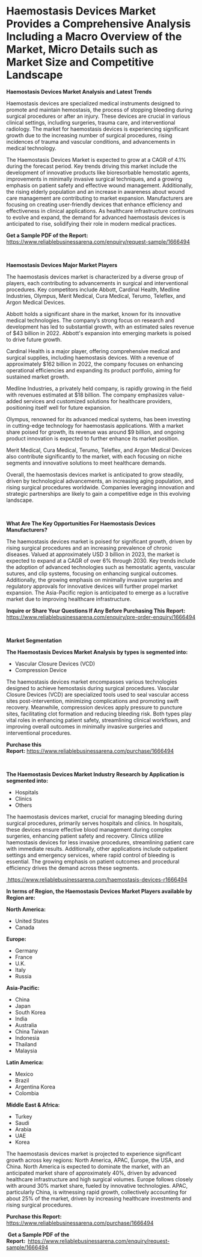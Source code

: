 <p><h1>Haemostasis Devices Market Provides a Comprehensive Analysis Including a Macro Overview of the Market, Micro Details such as Market Size and Competitive Landscape</h1></p><p><strong>Haemostasis Devices Market Analysis and Latest Trends</strong></p>
<p><p>Haemostasis devices are specialized medical instruments designed to promote and maintain hemostasis, the process of stopping bleeding during surgical procedures or after an injury. These devices are crucial in various clinical settings, including surgeries, trauma care, and interventional radiology. The market for haemostasis devices is experiencing significant growth due to the increasing number of surgical procedures, rising incidences of trauma and vascular conditions, and advancements in medical technology.</p><p>The Haemostasis Devices Market is expected to grow at a CAGR of 4.1% during the forecast period. Key trends driving this market include the development of innovative products like bioresorbable hemostatic agents, improvements in minimally invasive surgical techniques, and a growing emphasis on patient safety and effective wound management. Additionally, the rising elderly population and an increase in awareness about wound care management are contributing to market expansion. Manufacturers are focusing on creating user-friendly devices that enhance efficiency and effectiveness in clinical applications. As healthcare infrastructure continues to evolve and expand, the demand for advanced haemostasis devices is anticipated to rise, solidifying their role in modern medical practices.</p></p>
<p><strong>Get a Sample PDF of the Report:&nbsp;</strong> <a href="https://www.reliablebusinessarena.com/enquiry/request-sample/1666494?utm_campaign=3582&utm_medium=2&utm_source=Github&utm_content=ia&utm_term=18042025&utm_id=haemostasis-devices">https://www.reliablebusinessarena.com/enquiry/request-sample/1666494</a></p>
<p>&nbsp;</p>
<p><strong>Haemostasis Devices Major Market Players</strong></p>
<p><p>The haemostasis devices market is characterized by a diverse group of players, each contributing to advancements in surgical and interventional procedures. Key competitors include Abbott, Cardinal Health, Medline Industries, Olympus, Merit Medical, Cura Medical, Terumo, Teleflex, and Argon Medical Devices.</p><p>Abbott holds a significant share in the market, known for its innovative medical technologies. The company’s strong focus on research and development has led to substantial growth, with an estimated sales revenue of $43 billion in 2022. Abbott's expansion into emerging markets is poised to drive future growth.</p><p>Cardinal Health is a major player, offering comprehensive medical and surgical supplies, including haemostasis devices. With a revenue of approximately $162 billion in 2022, the company focuses on enhancing operational efficiencies and expanding its product portfolio, aiming for sustained market growth.</p><p>Medline Industries, a privately held company, is rapidly growing in the field with revenues estimated at $18 billion. The company emphasizes value-added services and customized solutions for healthcare providers, positioning itself well for future expansion.</p><p>Olympus, renowned for its advanced medical systems, has been investing in cutting-edge technology for haemostasis applications. With a market share poised for growth, its revenue was around $9 billion, and ongoing product innovation is expected to further enhance its market position.</p><p>Merit Medical, Cura Medical, Terumo, Teleflex, and Argon Medical Devices also contribute significantly to the market, with each focusing on niche segments and innovative solutions to meet healthcare demands.</p><p>Overall, the haemostasis devices market is anticipated to grow steadily, driven by technological advancements, an increasing aging population, and rising surgical procedures worldwide. Companies leveraging innovation and strategic partnerships are likely to gain a competitive edge in this evolving landscape.</p></p>
<p>&nbsp;</p>
<p><strong>What Are The Key Opportunities For Haemostasis Devices Manufacturers?</strong></p>
<p><p>The haemostasis devices market is poised for significant growth, driven by rising surgical procedures and an increasing prevalence of chronic diseases. Valued at approximately USD 3 billion in 2023, the market is expected to expand at a CAGR of over 6% through 2030. Key trends include the adoption of advanced technologies such as hemostatic agents, vascular sutures, and clip systems, focusing on enhancing surgical outcomes. Additionally, the growing emphasis on minimally invasive surgeries and regulatory approvals for innovative devices will further propel market expansion. The Asia-Pacific region is anticipated to emerge as a lucrative market due to improving healthcare infrastructure.</p></p>
<p><strong>Inquire or Share Your Questions If Any Before Purchasing This Report:</strong> <a href="https://www.reliablebusinessarena.com/enquiry/pre-order-enquiry/1666494?utm_campaign=3582&utm_medium=2&utm_source=Github&utm_content=ia&utm_term=18042025&utm_id=haemostasis-devices">https://www.reliablebusinessarena.com/enquiry/pre-order-enquiry/1666494</a></p>
<p>&nbsp;</p>
<p><strong>Market Segmentation</strong></p>
<p><strong>The Haemostasis Devices Market Analysis by types is segmented into:</strong></p>
<p><ul><li>Vascular Closure Devices (VCD)</li><li>Compression Device</li></ul></p>
<p><p>The haemostasis devices market encompasses various technologies designed to achieve hemostasis during surgical procedures. Vascular Closure Devices (VCD) are specialized tools used to seal vascular access sites post-intervention, minimizing complications and promoting swift recovery. Meanwhile, compression devices apply pressure to puncture sites, facilitating clot formation and reducing bleeding risk. Both types play vital roles in enhancing patient safety, streamlining clinical workflows, and improving overall outcomes in minimally invasive surgeries and interventional procedures.</p></p>
<p><strong>Purchase this Report:&nbsp;</strong><a href="https://www.reliablebusinessarena.com/purchase/1666494?utm_campaign=3582&utm_medium=2&utm_source=Github&utm_content=ia&utm_term=18042025&utm_id=haemostasis-devices">https://www.reliablebusinessarena.com/purchase/1666494</a></p>
<p>&nbsp;</p>
<p><strong>The Haemostasis Devices Market Industry Research by Application is segmented into:</strong></p>
<p><ul><li>Hospitals</li><li>Clinics</li><li>Others</li></ul></p>
<p><p>The haemostasis devices market, crucial for managing bleeding during surgical procedures, primarily serves hospitals and clinics. In hospitals, these devices ensure effective blood management during complex surgeries, enhancing patient safety and recovery. Clinics utilize haemostasis devices for less invasive procedures, streamlining patient care with immediate results. Additionally, other applications include outpatient settings and emergency services, where rapid control of bleeding is essential. The growing emphasis on patient outcomes and procedural efficiency drives the demand across these segments.</p></p>
<p><a href="https://www.reliablebusinessarena.com/haemostasis-devices-r1666494?utm_campaign=3582&utm_medium=2&utm_source=Github&utm_content=ia&utm_term=18042025&utm_id=haemostasis-devices">&nbsp;https://www.reliablebusinessarena.com/haemostasis-devices-r1666494</a></p>
<p><strong>In terms of Region, the Haemostasis Devices Market Players available by Region are:</strong></p>
<p>
    <p> <strong> North America: </strong>
        <ul>
            <li>United States</li>
            <li>Canada</li>
        </ul>
        </p> 
    <p> <strong> Europe: </strong>
        <ul>
            <li>Germany</li>
            <li>France</li>
            <li>U.K.</li>
            <li>Italy</li>
            <li>Russia</li>
        </ul>
        </p> 
    <p> <strong> Asia-Pacific: </strong>
        <ul>
            <li>China</li>
            <li>Japan</li>
            <li>South Korea</li>
            <li>India</li>
            <li>Australia</li>
            <li>China Taiwan</li>
            <li>Indonesia</li>
            <li>Thailand</li>
            <li>Malaysia</li>
        </ul>
        </p> 
    <p> <strong> Latin America: </strong>
        <ul>
            <li>Mexico</li>
            <li>Brazil</li>
            <li>Argentina Korea</li>
            <li>Colombia</li>
        </ul>
        </p> 
    <p> <strong> Middle East & Africa: </strong>
        <ul>
            <li>Turkey</li>
            <li>Saudi</li>
            <li>Arabia</li>
            <li>UAE</li>
            <li>Korea</li>
        </ul>
    </p>
    </p>
<p><p>The haemostasis devices market is projected to experience significant growth across key regions: North America, APAC, Europe, the USA, and China. North America is expected to dominate the market, with an anticipated market share of approximately 40%, driven by advanced healthcare infrastructure and high surgical volumes. Europe follows closely with around 30% market share, fueled by innovative technologies. APAC, particularly China, is witnessing rapid growth, collectively accounting for about 25% of the market, driven by increasing healthcare investments and rising surgical procedures.</p></p>
<p><strong>Purchase this Report: </strong><a href="https://www.reliablebusinessarena.com/purchase/1666494?utm_campaign=3582&utm_medium=2&utm_source=Github&utm_content=ia&utm_term=18042025&utm_id=haemostasis-devices">https://www.reliablebusinessarena.com/purchase/1666494</a></p>
<p>&nbsp;<strong>Get a Sample PDF of the Report:&nbsp;&nbsp;</strong><a href="https://www.reliablebusinessarena.com/enquiry/request-sample/1666494?utm_campaign=3582&utm_medium=2&utm_source=Github&utm_content=ia&utm_term=18042025&utm_id=haemostasis-devices">https://www.reliablebusinessarena.com/enquiry/request-sample/1666494</a></p>
<p><strong></strong></p>
<p><p></p><p></p><p></p></p>